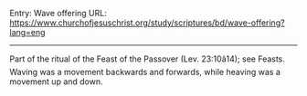 Entry: Wave offering
URL: https://www.churchofjesuschrist.org/study/scriptures/bd/wave-offering?lang=eng

---

Part of the ritual of the Feast of the Passover (Lev. 23:10â14); see Feasts. Waving was a movement backwards and forwards, while heaving was a movement up and down.

